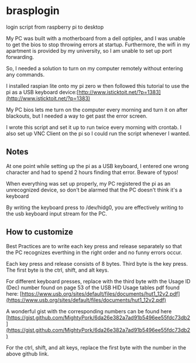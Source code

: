 # brasplogin
login script from raspberry pi to desktop

My PC was built with a motherboard from a dell optiplex, and I was unable to get the bios to stop throwing errors at startup. Furthermore, the wifi in my apartment is provided by my university, so I am unable to set up port forwarding. 

So, I needed a solution to turn on my computer remotely without entering any commands.

I installed raspian lite onto my pi zero w then followed this tutorial to use the pi as a USB keyboard device:[http://www.isticktoit.net/?p=1383](http://www.isticktoit.net/?p=1383)

My PC bios lets me turn on the computer every morning and turn it on after blackouts, but I needed a way to get past the error screen.

I wrote this script and set it up to run twice every morning with crontab. I also set up VNC Client on the pi so I could run the script whenever I wanted. 

## Notes

At one point while setting up the pi as a USB keyboard, I entered one wrong character and had to spend 2 hours finding that error. Beware of typos!

When everything was set up properly, my PC registered the pi as an unrecognized device, so don't be alarmed that the PC doesn't think it's a keyboard

By writing the keyboard press to /dev/hidg0, you are effectively writing to the usb keyboard input stream for the PC.

## How to customize

Best Practices are to write each key press and release separately so that the PC recognizes everthing in the right order and no funny errors occur.

Each key press and release consists of 8 bytes. Third byte is the key press. The first byte is the ctrl, shift, and alt keys. 

For different keyboard presses, replace with the third byte with the Usage ID (Dec) number found on page 53 of the USB HID Usage tables pdf found here: [https://www.usb.org/sites/default/files/documents/hut1_12v2.pdf](https://www.usb.org/sites/default/files/documents/hut1_12v2.pdf)

A wonderful gist with the corresponding numbers can be found here [https://gist.github.com/MightyPork/6da26e382a7ad91b5496ee55fdc73db2](https://gist.github.com/MightyPork/6da26e382a7ad91b5496ee55fdc73db2)

For the ctrl, shift, and alt keys, replace the first byte with the number in the above github link.
